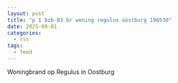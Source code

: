 ```yaml
---
layout: post
title: "p 1 bzb-03 br woning regulus oostburg 196530"
date: 2025-09-01
categories: 
  - rss
tags: 
  - feed
---
```


Woningbrand op Regulus in Oostburg
